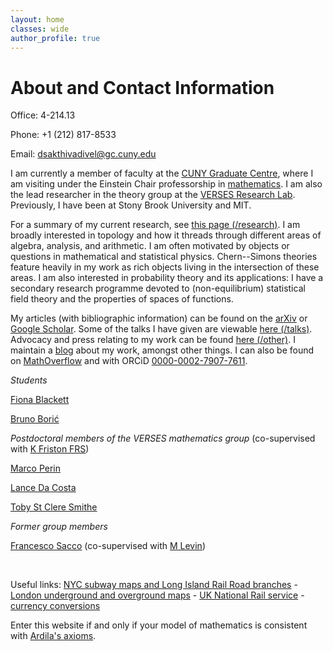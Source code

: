 ```yaml
---
layout: home
classes: wide
author_profile: true
---
```


# About and Contact Information

Office: 4-214.13

Phone: +1 (212) 817-8533

Email: dsakthivadivel@gc.cuny.edu

I am currently a member of faculty at the [CUNY Graduate Centre](https://www.gc.cuny.edu), where I am visiting under the Einstein Chair professorship in [mathematics](https://www.gc.cuny.edu/mathematics). I am also the lead researcher in the theory group at the [VERSES Research Lab](https://darsakthi.github.io/verses-lab/). Previously, I have been at Stony Brook University and MIT.

For a summary of my current research, see [this page (/research)](https://darsakthi.github.io/research). I am broadly interested in topology and how it threads through different areas of algebra, analysis, and arithmetic. I am often motivated by objects or questions in mathematical and statistical physics. Chern--Simons theories feature heavily in my work as rich objects living in the intersection of these areas. I am also interested in probability theory and its applications: I have a secondary research programme devoted to (non-equilibrium) statistical field theory and the properties of spaces of functions.

My articles (with bibliographic information) can be found on the [arXiv](https://arxiv.org/a/0000-0002-7907-7611.html) or [Google Scholar](https://scholar.google.com/citations?user=mWJtfUUAAAAJ). Some of the talks I have given are viewable [here (/talks)](https://darsakthi.github.io/talks). Advocacy and press relating to my work can be found [here (/other)](https://darsakthi.github.io/other/). I maintain a [blog](https://darsakthi.github.io/blog) about my work, amongst other things. I can also be found on [MathOverflow](https://mathoverflow.net/users/370636/dalton-a-r-sakthivadivel) and with ORCiD [0000-0002-7907-7611](https://orcid.org/0000-0002-7907-7611).

_Students_

[Fiona Blackett](https://fiona1729.com)

[Bruno Borić](https://brunoboric.github.io/)

_Postdoctoral members of the VERSES mathematics group_ (co-supervised with [K Friston FRS](https://en.wikipedia.org/wiki/Karl_J._Friston))

[Marco Perin](https://scholar.google.com/citations?user=T43xleQAAAAJ&hl=en)

[Lance Da Costa](https://scholar.google.com/citations?user=PCHqHCsAAAAJ&hl=en)

[Toby St Clere Smithe](https://tsmithe.net)

_Former group members_

[Francesco Sacco](https://francesco215.github.io) (co-supervised with [M Levin](https://en.wikipedia.org/wiki/Michael_Levin_(biologist)))

&nbsp;

Useful links: [NYC subway maps and Long Island Rail Road branches](https://new.mta.info/maps) - [London underground and overground maps](https://tfl.gov.uk/maps/track) - [UK National Rail service](https://www.nationalrail.co.uk/travel-information/maps-of-the-national-rail-network/) - [currency conversions](https://www.google.com/finance/quote/USD-GBP)

Enter this website if and only if your model of mathematics is consistent with [Ardila's axioms](http://fardila.com).
